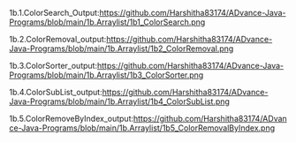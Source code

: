 1b.1.ColorSearch_Output:https://github.com/Harshitha83174/ADvance-Java-Programs/blob/main/1b.Arraylist/1b1_ColorSearch.png

1b.2.ColorRemoval_output:https://github.com/Harshitha83174/ADvance-Java-Programs/blob/main/1b.Arraylist/1b2_ColorRemoval.png

1b.3.ColorSorter_output:https://github.com/Harshitha83174/ADvance-Java-Programs/blob/main/1b.Arraylist/1b3_ColorSorter.png

1b.4.ColorSubList_output:https://github.com/Harshitha83174/ADvance-Java-Programs/blob/main/1b.Arraylist/1b4_ColorSubList.png

1b.5.ColorRemoveByIndex_output:https://github.com/Harshitha83174/ADvance-Java-Programs/blob/main/1b.Arraylist/1b5_ColorRemovalByIndex.png

